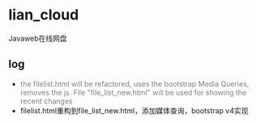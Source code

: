 # lian_cloud
Javaweb在线网盘


## log
- <label style="color:gray">the filelist.html will be refactored, uses the bootstrap Media Queries, removes the js. File "file_list_new.html" will be used for showing the recent changes 
- filelist.html重构到file_list_new.html，添加媒体查询，bootstrap v4实现